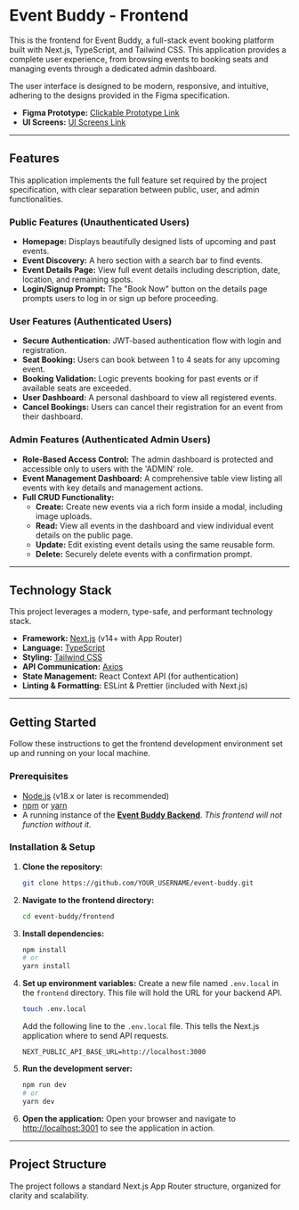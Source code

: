 # Event Buddy - Frontend

This is the frontend for Event Buddy, a full-stack event booking platform built with Next.js, TypeScript, and Tailwind CSS. This application provides a complete user experience, from browsing events to booking seats and managing events through a dedicated admin dashboard.

The user interface is designed to be modern, responsive, and intuitive, adhering to the designs provided in the Figma specification.

- **Figma Prototype:** [Clickable Prototype Link](https://www.figma.com/proto/YOUR_PROTOTYPE_LINK)
- **UI Screens:** [UI Screens Link](https://www.figma.com/file/YOUR_UI_SCREENS_LINK)

 <!-- Optional: Replace with a screenshot of your running application -->

---

## Features

This application implements the full feature set required by the project specification, with clear separation between public, user, and admin functionalities.

### Public Features (Unauthenticated Users)
- **Homepage:** Displays beautifully designed lists of upcoming and past events.
- **Event Discovery:** A hero section with a search bar to find events.
- **Event Details Page:** View full event details including description, date, location, and remaining spots.
- **Login/Signup Prompt:** The "Book Now" button on the details page prompts users to log in or sign up before proceeding.

### User Features (Authenticated Users)
- **Secure Authentication:** JWT-based authentication flow with login and registration.
- **Seat Booking:** Users can book between 1 to 4 seats for any upcoming event.
- **Booking Validation:** Logic prevents booking for past events or if available seats are exceeded.
- **User Dashboard:** A personal dashboard to view all registered events.
- **Cancel Bookings:** Users can cancel their registration for an event from their dashboard.

### Admin Features (Authenticated Admin Users)
- **Role-Based Access Control:** The admin dashboard is protected and accessible only to users with the 'ADMIN' role.
- **Event Management Dashboard:** A comprehensive table view listing all events with key details and management actions.
- **Full CRUD Functionality:**
    - **Create:** Create new events via a rich form inside a modal, including image uploads.
    - **Read:** View all events in the dashboard and view individual event details on the public page.
    - **Update:** Edit existing event details using the same reusable form.
    - **Delete:** Securely delete events with a confirmation prompt.

---

## Technology Stack

This project leverages a modern, type-safe, and performant technology stack.

- **Framework:** [Next.js](https://nextjs.org/) (v14+ with App Router)
- **Language:** [TypeScript](https://www.typescriptlang.org/)
- **Styling:** [Tailwind CSS](https://tailwindcss.com/)
- **API Communication:** [Axios](https://axios-http.com/)
- **State Management:** React Context API (for authentication)
- **Linting & Formatting:** ESLint & Prettier (included with Next.js)

---

## Getting Started

Follow these instructions to get the frontend development environment set up and running on your local machine.

### Prerequisites

- [Node.js](https://nodejs.org/) (v18.x or later is recommended)
- [npm](https://www.npmjs.com/) or [yarn](https://yarnpkg.com/)
- A running instance of the **[Event Buddy Backend](https://github.com/YOUR_USERNAME/event-buddy-backend)**. *This frontend will not function without it.*

### Installation & Setup

1.  **Clone the repository:**
    ```bash
    git clone https://github.com/YOUR_USERNAME/event-buddy.git
    ```

2.  **Navigate to the frontend directory:**
    ```bash
    cd event-buddy/frontend
    ```

3.  **Install dependencies:**
    ```bash
    npm install
    # or
    yarn install
    ```

4.  **Set up environment variables:**
    Create a new file named `.env.local` in the `frontend` directory. This file will hold the URL for your backend API.

    ```bash
    touch .env.local
    ```

    Add the following line to the `.env.local` file. This tells the Next.js application where to send API requests.

    ```plaintext
    NEXT_PUBLIC_API_BASE_URL=http://localhost:3000
    ```

5.  **Run the development server:**
    ```bash
    npm run dev
    # or
    yarn dev
    ```

6.  **Open the application:**
    Open your browser and navigate to [http://localhost:3001](http://localhost:3001) to see the application in action.

---

## Project Structure

The project follows a standard Next.js App Router structure, organized for clarity and scalability.